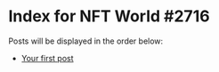 # Index for NFT World #2716
Posts will be displayed in the order below:

- [Your first post](./001-first.md)

